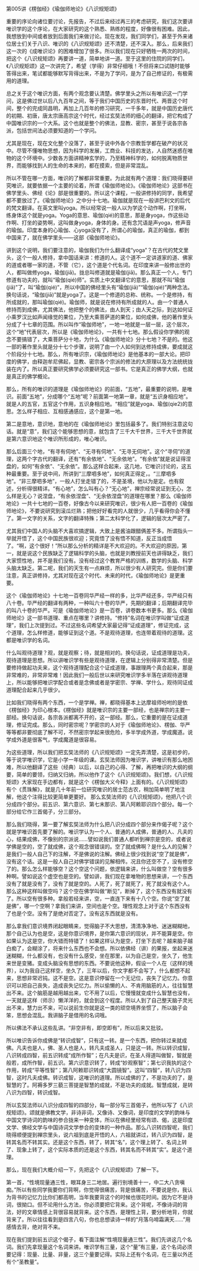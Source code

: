 第005讲《楞伽经》《瑜伽师地论》《八识规矩颂》

重要的序论向诸位要讨论，先报告，不过后来经过再三的考虑研究，我们这次要讲唯识学的这个序论，在大家研究的这个熟悉、熟练的程度，好像很有困难。因此，我想放到中间或者放到后面我们来做讨论。现在发现，我们同学们，甚至于外来诸位居士们关于八识、唯识的《八识规矩颂》还不清楚，还不深入。那么，后来我们这一次的《成唯识论》的困难增加了很多。所以我们现在只好牺牲一两次的时间，把这个《八识规矩颂》再要讲一道，简单地讲一道。至于这里的住院的同学们，《八识规矩颂》这一次讲完了，希望（学得）非常仔细哦！不但将来口试随时能够答得出来，笔试都能够默写背得出来，不是为了学问，是为了自己修证的，有极需用的道理。

总之关于这个唯识方面，有两个观念要认清楚。佛学里头之所以有唯识这一门学问，这是佛过世以后八九百年之间，等于我们中国历史的东晋时代、两晋这个时间，整个的完成同昌明，再加上几百年的修习研究，一千多年，就是中国历史唐代的初期、初唐，唐太宗唐高宗这个时代，经过玄奘法师的细心的翻译，把它构成了中国唯识宗的一个大系。这个也就是整个的佛法，显教、密宗，甚至于说各宗各派，包括世间法必须要知道的一个学问。

尤其是现在，现在文化整个没落了，甚至于说中外各个宗教哲学都在破产的状况中。尽管不懂唯物思想，因为科学的发展，工商业、科技的发达，人自然迷惑在唯物的这个环境中。少数各方面讲精神玄学的，乃至精神科学的，如何脱离物质世界，而能够找到人的生命的本来的，都在摸索，但是非常混乱。

所以不管在哪一方面，唯识的了解都非常重要。为此就有两个道理：我们晓得要研究唯识，就要依据一个主要的论着，所谓《瑜伽师地论》。《瑜伽师地论》这部书在佛学里头、佛经《论》部是很重要的。所以这个课程，一般讲修持的同学，我希望都不要放过了。《瑜伽师地论》之中分十七地。瑜伽就是现在一般讲巴利文的后代的梵文翻译。在英文里叫yoga。所以经常说一般人以为学这个动作啊，打坐啊，练身体这个就是yoga。Yoga的意思、瑜伽(qié)的意思，那是身yoga，作这些动作啊、打坐的姿势啊，这叫做身yoga，身体的身。还有念咒语是声yoga，修声音的瑜伽。印度本身的心瑜伽、心yoga没有了，所谓心的瑜伽，真正的瑜伽，都到中国来了，就在佛学里头——这部《瑜伽师地论》。

讲到这个说明，我们要注意的，瑜伽我们为什么翻译成“yoga”？在古代的梵文里头，这个一般人修持，拿中国话来讲：修道的人。这个道不一定讲道家的道、佛家的道或者哪一家的道，不管（它），这个道是个代名词。在印度来讲一般修出世的人，都叫做修yoga，瑜伽(jiā)。拢总叫修道就是瑜伽(jiā)。那么真正一个人，专门修道有功夫的，就叫“瑜伽(qié)师”。实质上中文翻译它的意思，那就不叫“瑜伽(jiā)”了，叫“瑜伽(qié)”，所以中国的佛经里头有“瑜伽(jiā)”“瑜伽(qié)”两种念法。换句话说，“瑜伽(jiā)”就是yoga了。这是一个修道的总称、统称。一个是修持，有所成就的，那叫瑜伽(qié)。瑜伽师，就是说在修持有所成就的人。由一个普通人修持而到成佛，尤其佛法，他把整个的佛法，由人到天；由人天之际，到达如何证小乘罗汉比如声闻缘觉的果位，乃至大乘菩萨道的果位，如何成佛，他的著作里头分成了十七章的范围。所以叫作“瑜伽师地”，一地一地就是一层一层，这个层次，这个“地”代表层次，所以是《瑜伽师地论》，一共有十七地。那么假设你学佛的观念不要搞错了，大乘菩萨分十地，为什么《瑜伽师地论》分十七地？不是的。他这一部的著作里头就是分十七个步骤，说明了由一个人如何到达修持成佛，要成就这个阶段分十七地。那么，所有唯识宗，《瑜伽师地论》是他基本的一部大论。把印度的佛学，由释迦牟尼佛起，显教、密宗各个宗派的修法的大原理以及方法统统拢装在内了。所以真正要研究佛学必须要研究这一部书。它是真正的佛学大纲，也就是真正的佛学概论。

那么，所有的唯识的道理是《瑜伽师地论》的前面，“五地”，最重要的说明，是唯识。前面“五地”，分成哪个“五地”呢？前面第一地第一章，就是“五识身相应地”。就是人的五官，五官这个作用，五识身相应地。“相应”就是yoga、瑜伽(qie2)的意思。怎么样子相应、互相感通感应，这个是第一地。

第二是意地，意识地，意地的在《瑜伽师地论》里包括最多了。我们特别注意这句话。就是“意”，我们这个能够思想的意，就包含了三千大千世界，三千大千世界就是第六意识地这个唯识所形成的，唯心唯识。

那么后面三个地，“有寻有伺地”、“无寻有伺地”、“无寻无伺地”。这个“寻伺”的道理，这两个字古代的翻译，还有“有余依地”、“无余依地”。“有余依”就是说证得涅盘的，如何“有余依”、“无余依”。那么这样合起来，这几地，它唯识讨论的，这五种最重要。至于说中间，所讲到“三摩呬多地”，如何真正得定，。“三摩呬多地”。“非三摩呬多地”，一般人打坐走错了的，不是圣境，他以为是定。也有叙述，分析得很精详。“有心地”，怎么叫有心？“无心地”，禅宗经常说证到无心，怎么样是无心？说涅盘，“有余依涅盘”、“无余依涅盘”的道理在哪里？那么《瑜伽师地论》一共十七地的一百卷，好像古今以来研究唯识，很少有人把一百卷的《瑜伽师地论》，不要说研究到滚瓜烂熟；把他好好看完的人就很少，几乎看得你会不懂了。第一文字的关系，文字的翻译特殊；第二太科学化了，逻辑的层次太严密了。

尤其我们中国人的头脑不大喜欢搞逻辑，大致上是酱油跟醋俩差不多。所谓指头一举就开悟了，这个中国民族很欢迎；究竟悟了没有悟不知道，反正当成悟了。“啊，这个很好！”所以那么分析的精详是不大欢迎的。不大欢迎的原因，第一，就是说这个民族缺乏了逻辑科学的头脑，也就是刘教授前天也讲得缺乏，我们大家惯性地，并不是我们没有。没有经过这个教育严格的训练，数学的头脑、科学头脑太缺乏。第二呢，我们的天生有一点麻烦，所以很少有人研究完。但是你们要注意，真正讲修持，尤其对现在这个时代、未来的时代，《瑜伽师地论》是更重要。

这个《瑜伽师地论》十七地一百卷同华严经一样的多，比华严经还多，华严经只有八十卷。华严经的翻译有两种，一种叫六十卷的华严，先期的翻译；后期翻译完毕的叫八十卷的华严。可是《瑜伽师地论》是一百卷，讲卷数本书更多。那么《瑜伽师地论》这一部书道理、重点在哪里？讲修持。“修持”名词在唯识学叫做“证成道理”，我们上次提到过。不过这些名词希望大家最记得“证成道理”，修证完成，这个道理，怎么样修道，能够证到这个道。不是观待道理，也连带着观待的道理。这都是唯识学的名词。

什么叫观待道理？观，就是观察；待，就是相对的。换句话说，证成道理是功夫，观待道理是思想。所以讲唯识学有些是观待道理，在逻辑上分别得非常清楚。但是要修持做起功夫来，这个观待道理配合这个证成道理，事跟理两个真合起来，那是非常难的，非常非常难！因此我们一般后世以来研究唯识学多半落在讲观待道理上，所以能够把唯识学配合或者是念佛或者是学密宗、学禅、学什么，观待同证成道理配合起来几乎很少。

比如我们晓得有两个东西，一个是学禅。禅，都晓得基本上达摩祖师吩咐的是依《楞伽经》为印心根本。《楞伽经》就是唯识宗的主要一部经，也是禅宗的主要一部经。换句话说，各宗各派都离不开的，这一部经。那么，它重要的是在证成道理，修证完成。那么，同时密宗呢？学密宗的人对于《瑜伽师地论》、楞伽、华严等等都非要彻底了解不可，不然密宗学起来很危险，多半学成外道，学成魔道。说学成外道是很客气，学成魔道是很容易。

为这些道理，所以我们把玄奘法师的《八识规矩颂》一定先弄清楚，这是初步的，等于说学唯识学，它是小学一年级的课。玄奘法师因为唯识学，讲唯识有那么地困难，所以他翻译了这些（经典）以后，以自己的心得、了解，再把唯识的大纲的纲要，简单的要领，归纳又归纳，所以他作了这个《八识规矩颂》。我们想，《八识规矩颂》大家现在手边都有，就是这个《楞伽大义今释》上面有的。《八识规矩颂》有个《贯珠解》，就是几十年前一位研究唯识的居士范古农，稍加简单明了地注解，他这个注得比较更简单更要好。 那么玄奘法师的《八识规矩颂》，他把八个识分成四个部分。前五识、第六意识、第七末那识、第八阿赖耶识四个部分。每一个部分给它作三首偈子，分三部分。

那么我们晓得，第一要了解玄奘法师为什么把八识分成四个部分来作偈子呢？这个就是学唯识首先要了解的。唯识学认为一个人、普通的人成佛，普通的人、凡夫的心，结果成佛，不像别的宗派说……譬如说我们普通人都听到禅宗是空的，或者说学佛是空的，空了就成佛，这个观念很错误的。空了就成佛啊？是什么人的见解？是我们一般人自己下的注解，不是佛说的注解。佛经上很少找到说“空了就是佛”，没有这个话。这是一般人自己对佛学错误的见解相传。况且你还空不了，没有修空了的。那么怎么样能够空？这个空这个问题，依逻辑来讲，什么叫做空？空有很多种啊。譬如说这个虚空也是空的。譬如讲，我们现在拿唯物的思想来讲，一个东西没有了就是没有了，没有了就是空的。人死了，死了就死了，死了就没有这个人。那么这种这样叫做空吗？这个空在佛学叫做“断见”，断掉了，这个东西没有就没有了。所以空有很多种。拿般若经来讲，空，一直连下来有十八个空。你说“空了就是佛”，哪一个空啊？拿我们来讲，空间也是个空。理性观念上对于这个东西没有了也是个空。没有了是绝对否定了。没有这东西就是没有。

那么拿我们意识境界闭起眼睛来，觉得脑子不大思想，清清净净地、迷迷糊糊地，那个自己认为也是空，这是你意识境界，是你第六意识的现状，并不能算是空。你如果认为这是空，你大错而特错了！如果这样认为是空，打坐下去呢？越来脑子越白痴了，会糊涂了，将来什么东西也不会想。所以依佛经（讲）的果报，坐起来迷迷糊糊，什么都没有，也没有什么感受，坐在那里，以为自己是空，坐久了，他生来世是变猪。变成头脑没有思想的东西。不要说他这种，假设一个人在（这样的境界），以为我自己这样空，坐久了，三年以后，你文字都不会写了，什么都想不起来，思想非常迟钝。这不是空。这是意识停留在一个无记位，丧失了记忆力。你意识可以把自己丧失，造成丧失记忆力。所以偷懒的人、不肯用脑筋的人，往往智慧出不来。这个脑筋是越用越出来，它不用了以后，它慢慢就变成什么智慧也没有，一天就是这样（师示）懒洋洋的，就会到这个程度。所以人到了自己整天脑子灵光出不来，慧力出不来，可以说前生你就是这一类的顽空境界坐惯了，所以脑子会笨，思想会混乱。我讲脑子是借用的名词哦。

所以佛法不承认这些乱讲。“非空非有，即空即有”，所以后来又批驳。

所以唯识告诉你成佛是“转识成智”，只有这一转。是一个东西，把你转过来就成佛。凡夫也是人，佛、圣人也是人，转凡夫成圣人，只是这一转。所以转识成智，八识转成四智，前五识转成“成所作智”；在凡夫是识，在圣人得道叫做智，智就是般若，成所作智，前五识。第六识意识转了，转成“妙观察智”；第七识我执的这个作用，转成“平等性智”；第八阿赖耶识转成“大圆镜智”。这叫“四智”，转八识为四智，这时凡夫成佛。转识成智，这唯识的道理。所以成佛的了，不是功夫的了，是智慧的了。阿褥多罗三藐三菩提是智慧的成就，不是功夫的成就。智慧成就，是转八识为四智，转识成智。

所以玄奘法师以八识分成四智的四部分，每一部分写三首偈子，他所以写了《八识规矩颂》。颂就是佛教文学，非诗非词，又像诗、又像词，是印度的文学的韵味与中国文学诗词的韵味的参合拢来一种变体，所以在佛经里经常有颂、偈，这是印度文学、佛经文学与中国诗词文学参合的变体的一种作品。那么八识转四智呢，我们晓得顺便提到禅宗里头，说六祖到底是开悟的人，六祖就讲过，转八识为四智，是转其名而不转其实。还是这个东西，转了，转其“名”，这个理上转了、名词上转了、现象上转了，这个实际本质的还是这个东西，转其名而不转其“实”。是这个道理。

那么，现在我们大概介绍一下，先把这个《八识规矩颂》了解一下。

第一首，“性境现量通三性，眼耳身三二地居。遍行别境善十一，中二大八贪嗔痴。”所以有些同学我要你们背啊，你觉得很痛苦，背是很痛苦，不要说是你，我认为背书的记忆力比你们都高明，当年我要背这个的时候也很花时间。因为它不是诗词，很拗口。但不论用什么方法，你必须要把它背来。这个背呢，不像诗词的背法，好的文章情感上背很容易就背来。这个东西，是理性上背，要分析地背，你就背来了。所以往往看到是四言八句，你也总想读诗一样的“月落乌啼霜满天……”用感情去背，绝对背不来。

现在我们提到前五识这个偈子，看下面注解“性境现量通三性”。我们先讲这几个名词。我们先拿现量这个名词来讲。唯识学有三量，这个“量”有三量，这个名词必须要记得：现量、比量、非量，这三个量要记得。实际上还有个名词，在三量以外还有个“圣教量”。